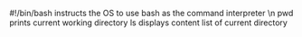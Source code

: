 #!/bin/bash instructs the OS to use bash as the command interpreter \n pwd prints current working directory
ls displays content list of current directory
